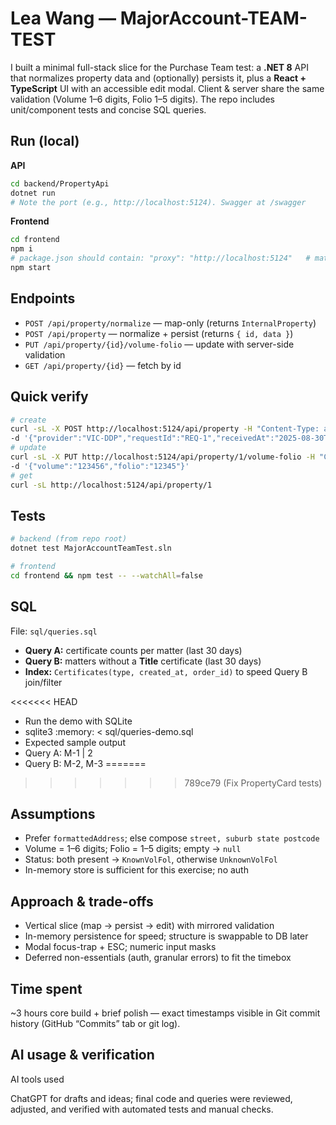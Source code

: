 # Lea Wang — MajorAccount-TEAM-TEST

I built a minimal full-stack slice for the Purchase Team test: a **.NET 8** API that normalizes property data and (optionally) persists it, plus a **React + TypeScript** UI with an accessible edit modal. Client & server share the same validation (Volume 1–6 digits, Folio 1–5 digits). The repo includes unit/component tests and concise SQL queries.

## Run (local)

**API**

```bash
cd backend/PropertyApi
dotnet run
# Note the port (e.g., http://localhost:5124). Swagger at /swagger
```

**Frontend**

```bash
cd frontend
npm i
# package.json should contain: "proxy": "http://localhost:5124"   # match API port
npm start
```

## Endpoints

* `POST /api/property/normalize` — map-only (returns `InternalProperty`)
* `POST /api/property` — normalize + persist (returns `{ id, data }`)
* `PUT /api/property/{id}/volume-folio` — update with server-side validation
* `GET /api/property/{id}` — fetch by id

## Quick verify

```bash
# create
curl -sL -X POST http://localhost:5124/api/property -H "Content-Type: application/json" \
-d '{"provider":"VIC-DDP","requestId":"REQ-1","receivedAt":"2025-08-30T03:12:45Z","formattedAddress":"10 Example St, Carlton VIC 3053","lotPlan":{"lot":"12","plan":"PS123456"},"title":{"volume":"","folio":""}}'
# update
curl -sL -X PUT http://localhost:5124/api/property/1/volume-folio -H "Content-Type: application/json" \
-d '{"volume":"123456","folio":"12345"}'
# get
curl -sL http://localhost:5124/api/property/1
```

## Tests

```bash
# backend (from repo root)
dotnet test MajorAccountTeamTest.sln

# frontend
cd frontend && npm test -- --watchAll=false
```

## SQL

File: `sql/queries.sql`

* **Query A:** certificate counts per matter (last 30 days)
* **Query B:** matters without a **Title** certificate (last 30 days)
* **Index:** `Certificates(type, created_at, order_id)` to speed Query B join/filter

<<<<<<< HEAD
* Run the demo with SQLite
* sqlite3 :memory: < sql/queries-demo.sql
* Expected sample output
* Query A: M-1 | 2
* Query B: M-2, M-3
=======

>>>>>>> 789ce79 (Fix PropertyCard tests)


## Assumptions

* Prefer `formattedAddress`; else compose `street, suburb state postcode`
* Volume = 1–6 digits; Folio = 1–5 digits; empty → `null`
* Status: both present → `KnownVolFol`, otherwise `UnknownVolFol`
* In-memory store is sufficient for this exercise; no auth

## Approach & trade-offs

* Vertical slice (map → persist → edit) with mirrored validation
* In-memory persistence for speed; structure is swappable to DB later
* Modal focus-trap + ESC; numeric input masks
* Deferred non-essentials (auth, granular errors) to fit the timebox

## Time spent

~3 hours core build + brief polish — exact timestamps visible in Git commit history (GitHub “Commits” tab or git log).

## AI usage & verification

AI tools used

ChatGPT for drafts and ideas; final code and queries were reviewed, adjusted, and verified with automated tests and manual checks.
